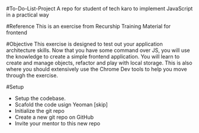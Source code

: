 #To-Do-List-Project
A repo for student of tech karo to implement JavaScript in a practical way

#Reference
This is an exercise from Recurship Training Material for frontend

#Objective
This exercise is designed to test out your application architecture skills. Now that you have some command over JS, you will use the knowledge to create a simple frontend application. You will learn to create and manage objects, refactor and play with local storage. This is also where you should extensively use the Chrome Dev tools to help you move through the exercise.

#Setup 
- Setup the codebase.
- Scafold the code usign Yeoman [skip]
- Initialize the git repo
- Create a new git repo on GitHub
- Invite your mentor to this new repo

